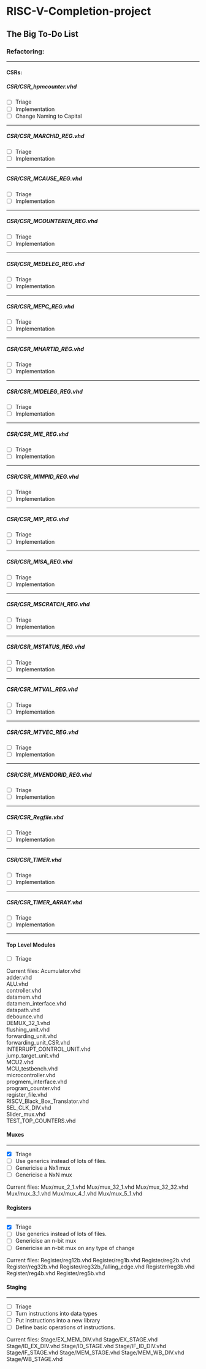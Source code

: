 # RISC-V-Completion-project

## The Big To-Do List

### Refactoring:
---
#### CSRs:
##### CSR/CSR_hpmcounter.vhd
 - [ ] Triage
 - [ ] Implementation
 - [ ] Change Naming to Capital
 ---
##### CSR/CSR_MARCHID_REG.vhd
 - [ ] Triage
 - [ ] Implementation
 ---
##### CSR/CSR_MCAUSE_REG.vhd
 - [ ] Triage
 - [ ] Implementation
 ---
##### CSR/CSR_MCOUNTEREN_REG.vhd
 - [ ] Triage
 - [ ] Implementation
 ---
##### CSR/CSR_MEDELEG_REG.vhd
 - [ ] Triage
 - [ ] Implementation
 ---
##### CSR/CSR_MEPC_REG.vhd
 - [ ] Triage
 - [ ] Implementation
 ---
##### CSR/CSR_MHARTID_REG.vhd
 - [ ] Triage
 - [ ] Implementation
 ---
##### CSR/CSR_MIDELEG_REG.vhd
 - [ ] Triage
 - [ ] Implementation
 ---
##### CSR/CSR_MIE_REG.vhd
 - [ ] Triage
 - [ ] Implementation
 ---
##### CSR/CSR_MIMPID_REG.vhd
 - [ ] Triage
 - [ ] Implementation
 ---
##### CSR/CSR_MIP_REG.vhd
 - [ ] Triage
 - [ ] Implementation
 ---
##### CSR/CSR_MISA_REG.vhd
 - [ ] Triage
 - [ ] Implementation
 ---
##### CSR/CSR_MSCRATCH_REG.vhd
 - [ ] Triage
 - [ ] Implementation
 ---
##### CSR/CSR_MSTATUS_REG.vhd
 - [ ] Triage
 - [ ] Implementation
 ---
##### CSR/CSR_MTVAL_REG.vhd
 - [ ] Triage
 - [ ] Implementation
 ---
##### CSR/CSR_MTVEC_REG.vhd
 - [ ] Triage
 - [ ] Implementation
 ---
##### CSR/CSR_MVENDORID_REG.vhd
 - [ ] Triage
 - [ ] Implementation
 ---
##### CSR/CSR_Regfile.vhd
 - [ ] Triage
 - [ ] Implementation
 ---
##### CSR/CSR_TIMER.vhd
 - [ ] Triage
 - [ ] Implementation
 ---
##### CSR/CSR_TIMER_ARRAY.vhd
 - [ ] Triage
 - [ ] Implementation
 ---
#### Top Level Modules
 - [ ] Triage  
 
Current files: 
Acumulator.vhd  
adder.vhd  
ALU.vhd  
controller.vhd  
datamem.vhd  
datamem_interface.vhd  
datapath.vhd  
debounce.vhd  
DEMUX_32_1.vhd  
flushing_unit.vhd  
forwarding_unit.vhd  
forwarding_unit_CSR.vhd  
INTERRUPT_CONTROL_UNIT.vhd  
jump_target_unit.vhd  
MCU2.vhd  
MCU_testbench.vhd  
microcontroller.vhd  
progmem_interface.vhd  
program_counter.vhd  
register_file.vhd  
RISCV_Black_Box_Translator.vhd  
SEL_CLK_DIV.vhd  
Slider_mux.vhd  
TEST_TOP_COUNTERS.vhd  

#### Muxes
---
 - [x] Triage
 - [ ] Use generics instead of lots of files.
 - [ ] Genericise a Nx1 mux
 - [ ] Genericise a NxN mux  

Current files: 
Mux/mux_2_1.vhd
Mux/mux_32_1.vhd
Mux/mux_32_32.vhd
Mux/mux_3_1.vhd
Mux/mux_4_1.vhd
Mux/mux_5_1.vhd

#### Registers
---
 - [x] Triage
 - [ ] Use generics instead of lots of files.
 - [ ] Genericise an n-bit mux
 - [ ] Genericise an n-bit mux on any type of change    
 
Current files: 
Register/reg12b.vhd
Register/reg1b.vhd
Register/reg2b.vhd
Register/reg32b.vhd
Register/reg32b_falling_edge.vhd
Register/reg3b.vhd
Register/reg4b.vhd
Register/reg5b.vhd
#### Staging
---
 - [ ] Triage
 - [ ] Turn instructions into data types
 - [ ] Put instructions into a new library
 - [ ] Define basic operations of instructions.  
 
Current files: 
Stage/EX_MEM_DIV.vhd
Stage/EX_STAGE.vhd
Stage/ID_EX_DIV.vhd
Stage/ID_STAGE.vhd
Stage/IF_ID_DIV.vhd
Stage/IF_STAGE.vhd
Stage/MEM_STAGE.vhd
Stage/MEM_WB_DIV.vhd
Stage/WB_STAGE.vhd